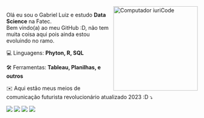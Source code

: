 <img src="https://media.tenor.com/04hOC58JMvcAAAAC/minimalist.gif" min-width="222px" max-width="222px" width="222px" align="right" alt="Computador iuriCode">

<p align="left"> 
  Olá eu sou o Gabriel Luiz e estudo <strong>Data Science</strong> na Fatec.<br>
  Bem vindo(a) ao meu GitHub :D, não tem muita coisa aqui pois ainda estou evoluindo no ramo.
</p>

<p align="left">
  💻 Linguagens: <strong>Phyton, R, SQL</strong>
</p>

<p align="left">
  🛠️ Ferramentas: <strong>Tableau, Planilhas, e outros</strong>
</p>

<p align="left">
  ✉️ Aqui estão meus meios de comunicação futurista revolucionário atualizado 2023 :D ⤵️
</p>

<p align="left">
  <a href="mailto:gabrielluizone@gmail.com" alt="Gmail" target="_blank">
  <img src="https://img.shields.io/badge/-Gmail-FF0000?style=flat-square&labelColor=FF0000&logo=gmail&logoColor=white&link=LINK-DO-SEU-EMAIL" /></a>

  <a href="https://www.linkedin.com/in/gabrielluizone/" alt="Linkedin" target="_blank">
  <img src="https://img.shields.io/badge/-Linkedin-0e76a8?style=flat-square&logo=Linkedin&logoColor=white&link=LINK-DO-SEU-LINKEDIN" /></a>

  <a href="https://wa.me/5513997948338" alt="WhatsApp" target="_blank">
  <img src="https://img.shields.io/badge/-WhatsApp-25d366?style=flat-square&labelColor=25d366&logo=whatsapp&logoColor=white&link=API-DO-SEU-WHATSAPP"/></a>

  <a href="https://www.instagram.com/gabrielluizone/" alt="Instagram" target="_blank">
  <img src="https://img.shields.io/badge/-Instagram-DF0174?style=flat-square&labelColor=DF0174&logo=instagram&logoColor=white&link=LINK-DO-SEU-INSTAGRAM"/></a>
</p>  
